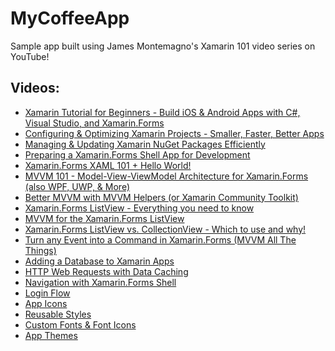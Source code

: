﻿# MyCoffeeApp

Sample app built using James Montemagno's Xamarin 101 video series on YouTube!

## Videos:
* [Xamarin Tutorial for Beginners - Build iOS & Android Apps with C#, Visual Studio, and Xamarin.Forms](https://youtu.be/zvp7wvbyceo)
* [Configuring & Optimizing Xamarin Projects - Smaller, Faster, Better Apps](https://youtu.be/7kVeC1_14Ag)
* [Managing & Updating Xamarin NuGet Packages Efficiently](https://youtu.be/nDfO74TXQUg)
* [Preparing a Xamarin.Forms Shell App for Development](https://youtu.be/cRvb9TCvB6c)
* [Xamarin.Forms XAML 101 + Hello World!](https://youtu.be/GLfR2uosoSw)
* [MVVM 101 - Model-View-ViewModel Architecture for Xamarin.Forms (also WPF, UWP, & More)](https://youtu.be/Pso1MeX_HvI)
* [Better MVVM with MVVM Helpers (or Xamarin Community Toolkit)](https://youtu.be/y8ZqEOLDeo8)
* [Xamarin.Forms ListView - Everything you need to know](https://youtu.be/VzFqQv8YJNM)
* [MVVM for the Xamarin.Forms ListView](https://youtu.be/71K4PVRLasI)
* [Xamarin.Forms ListView vs. CollectionView - Which to use and why!](https://youtu.be/_lVM9gpFSbw)
* [Turn any Event into a Command in Xamarin.Forms (MVVM All The Things)](https://youtu.be/7mpe_1okwxk)
* [Adding a Database to Xamarin Apps](https://youtu.be/XFP8Np-uRWc)
* [HTTP Web Requests with Data Caching](https://youtu.be/a37qBMt0V9w)
* [Navigation with Xamarin.Forms Shell](https://www.youtube.com/watch?v=8iYpLMKE_ws)
* [Login Flow](https://www.youtube.com/watch?v=ylbgWHB_gMI)
* [App Icons](https://youtu.be/XEAyAf3_MpU)
* [Reusable Styles](https://youtu.be/Se0yF5JXk70)
* [Custom Fonts & Font Icons](https://youtu.be/jZARFd8Gno0)
* [App Themes](https://youtu.be/4w8TQ8njd3w)
